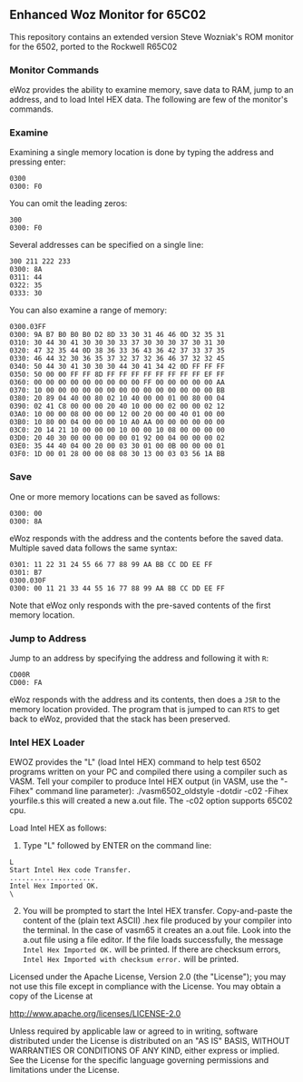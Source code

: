 Enhanced Woz Monitor for 65C02
---------------------------------------------

This repository contains an extended version Steve Wozniak's ROM monitor for the 6502, ported to the Rockwell R65C02

### Monitor Commands

eWoz provides the ability to examine memory, save data to RAM, jump to an address, and to load Intel HEX data. The following are few of the monitor's commands. 

### Examine

Examining a single memory location is done by typing the address and pressing enter:

```
0300
0300: F0
```

You can omit the leading zeros:

```
300
0300: F0
```

Several addresses can be specified on a single line:

```
300 211 222 233
0300: 8A
0311: 44
0322: 35
0333: 30
```

You can also examine a range of memory:

```
0300.03FF
0300: 9A B7 B0 B0 B0 D2 8D 33 30 31 46 46 0D 32 35 31
0310: 30 44 30 41 30 30 30 33 37 30 30 30 37 30 31 30
0320: 47 32 35 44 0D 38 36 33 36 43 36 42 37 33 37 35
0330: 46 44 32 30 36 35 37 32 37 32 36 46 37 32 32 45
0340: 50 44 30 41 30 30 30 44 30 41 34 42 0D FF FF FF
0350: 50 00 00 FF FF 8D FF FF FF FF FF FF FF FF EF FF
0360: 00 00 00 00 00 00 00 00 00 FF 00 00 00 00 00 AA
0370: 10 00 00 00 00 00 00 00 00 00 00 00 00 00 00 BB
0380: 20 89 04 40 00 80 02 10 40 00 00 01 00 80 00 04
0390: 02 41 C8 00 00 00 20 40 10 00 00 02 00 00 02 12
03A0: 10 00 00 08 00 00 00 12 00 20 00 00 40 01 00 00
03B0: 10 80 00 04 00 00 00 10 A0 AA 00 00 00 00 00 00
03C0: 20 14 21 10 00 00 00 10 00 00 10 08 00 00 00 00
03D0: 20 40 30 00 00 00 00 00 01 92 00 04 00 00 00 02
03E0: 35 44 40 04 00 20 00 03 30 01 00 0B 00 00 00 01
03F0: 1D 00 01 28 00 00 08 08 30 13 00 03 03 56 1A BB
```

### Save

One or more memory locations can be saved as follows:

```
0300: 00
0300: 8A
```

eWoz responds with the address and the contents before the saved data. Multiple saved data follows the same syntax:

```
0301: 11 22 31 24 55 66 77 88 99 AA BB CC DD EE FF
0301: B7
0300.030F
0300: 00 11 21 33 44 55 16 77 88 99 AA BB CC DD EE FF
```

Note that eWoz only responds with the pre-saved contents of the first memory location.


### Jump to Address

Jump to an address by specifying the address and following it with `R`:

```
CD00R
CD00: FA
```

eWoz responds with the address and its contents, then does a `JSR` to the memory location provided. The program that is jumped to can `RTS` to get back to eWoz, provided that the stack has been preserved.

### Intel HEX Loader

EWOZ provides the "L" (load Intel HEX) command to help test 6502 programs written on your PC and compiled there using a compiler such as VASM.
Tell your compiler to produce Intel HEX output (in VASM, use the "-Fihex" command line parameter): ./vasm6502_oldstyle  -dotdir -c02 -Fihex yourfile.s this will created a new a.out file. The -c02 option supports 65C02 cpu.

Load Intel HEX  as follows: 

1) Type "L" followed by ENTER on the command line:

```
L
Start Intel Hex code Transfer.
.....................
Intel Hex Imported OK.
\

```
2) You will be prompted to start the Intel HEX transfer. Copy-and-paste the content of the (plain text ASCII) .hex file produced by your compiler into the terminal. In the case of vasm65 it creates an a.out file. Look into the a.out file using a file editor. If the file loads successfully, the message `Intel Hex Imported OK.` will be printed. If there are checksum errors, `Intel Hex Imported with checksum error.` will be printed.


Licensed under the Apache License, Version 2.0 (the "License");
you may not use this file except in compliance with the License.
You may obtain a copy of the License at

  http://www.apache.org/licenses/LICENSE-2.0

Unless required by applicable law or agreed to in writing, software
distributed under the License is distributed on an "AS IS" BASIS,
WITHOUT WARRANTIES OR CONDITIONS OF ANY KIND, either express or implied.
See the License for the specific language governing permissions and
limitations under the License.




